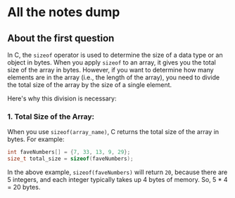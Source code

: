 # All the notes dump

## About the first question

In C, the `sizeof` operator is used to determine the size of a data type or an object in bytes. When you apply `sizeof` to an array, it gives you the total size of the array in bytes. However, if you want to determine how many elements are in the array (i.e., the length of the array), you need to divide the total size of the array by the size of a single element.

Here's why this division is necessary:

### 1. **Total Size of the Array:**

When you use `sizeof(array_name)`, C returns the total size of the array in bytes. For example:

```c
int faveNumbers[] = {7, 33, 13, 9, 29};
size_t total_size = sizeof(faveNumbers);
```

In the above example, `sizeof(faveNumbers)` will return `20`, because there are 5 integers, and each integer typically takes up 4 bytes of memory. So, 5 \* 4 = 20 bytes.

##
